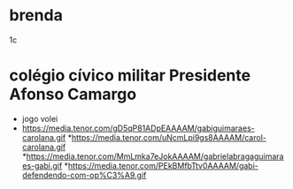 # brenda
1c
# colégio cívico militar Presidente Afonso Camargo
* jogo volei
* https://media.tenor.com/gD5qP81ADpEAAAAM/gabiguimaraes-carolana.gif
*https://media.tenor.com/uNcmLpi9gs8AAAAM/carol-carolana.gif
*https://media.tenor.com/MmLmka7eJokAAAAM/gabrielabragaguimaraes-gabi.gif
*https://media.tenor.com/PEkBMfbTtv0AAAAM/gabi-defendendo-com-op%C3%A9.gif
